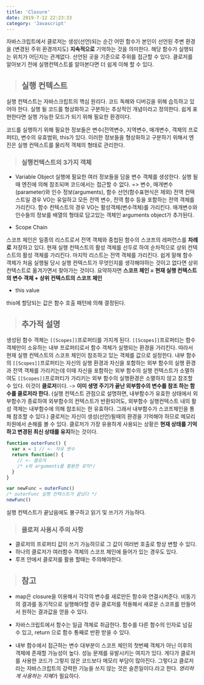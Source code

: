 ```yaml
---
title: 'Closure'
date: 2019-7-12 22:23:33
category: 'Javascript'
---
```


자바스크립트에서 클로저는 생성(선언)되는 순간 어떤 함수가 본인이 선언된 주변 환경을 (변경된 주위 환경까지도) **지속적으로** 기억하는 것을 의미한다. 해당 함수가 실행되는 위치가 어딘지는 관계없다. 선언된 곳을 기준으로 주위를 접근할 수 있다. 클로저를 알아보기 전에 실행컨텍스트를 알아본다면 더 쉽게 이해 할 수 있다.

> ## 실행 컨텍스트

실행 컨텍스트는 자바스크립트의 핵심 원리다. 코드 독해와 디버깅을 위해 습득하고 있어야 한다. 실행 될 코드를 형상화하고 구분하는 추상적인 개념이라고 정의한다. 쉽게 표현한다면 실행 가능한 모드가 되기 위해 필요한 환경이다.

코드를 실행하기 위해 필요한 정보들은 변수(전역변수, 지역변수, 매개변수, 객체의 프로퍼티), 변수의 유효범위, this가 있다.
이러한 정보들을 형상화하고 구분하기 위해서 엔진은 실행 컨텍스트를 물리적 객체의 형태로 관리한다.

> ### 실행컨텍스트의 3가지 객체

- Variable Object
  실행에 필요한 여러 정보들을 담을 변수 객체를 생성한다. 실행 될때 엔진에 의해 참조되며 코드에서는 접근할 수 없다.
  => 변수, 매개변수(parameter)와 인수 정보(arguments), 함수 선언(함수표현식은 제외)
  전역 컨텍스트일 경우 VO는 유일하고 모든 전역 변수, 전역 함수 등을 포함하는 전역 객체를 가리킨다.
  함수 컨텍스트의 경우 VO는 활성객체(변수객체)를 가리킨다. 매개변수와 인수들의 정보를 배열의 형태로 담고있는 객체인 arguments object가 추가된다.

- Scope Chain

스코프 체인은 일종의 리스트로서 전역 객체와 중첩된 함수의 스코프의 레퍼런스를 **차례로** 저장하고 있다. 현재 실행 컨텍스트의 활성 객체를 선두로 하여 순차적으로 상위 컨텍스트의 활성 객체를 가리킨다. 마지막 리스트는 전역 객체를 가리킨다.
쉽게 말해 함수 객체가 처음 실행될 당시 실행 컨텍스트가 무엇인지를 생각해야하는 것이고 없다면 상위 컨텍스트로 옮겨가면서 찾아가는 것이다.
요약하자면 **스코프 체인 = 현재 실행 컨텍스트의 변수 객체 + 상위 컨텍스트의 스코프 체인**

- this value

this에 할당되는 값은 함수 호출 패턴에 의해 결정된다.

> ## 추가적 설명

생성된 함수 객체는 `[[Scopes]]`프로퍼티를 가지게 된다. `[[Scopes]]`프로퍼티는 함수 객체만이 소유하는 내부 프로퍼티로서 함수 객체가 실행되는 환경을 가리킨다. 따라서 현재 실행 컨텍스트의 스코프 체인이 참조하고 있는 객체를 값으로 설정한다. 내부 함수의 `[[Scopes]]`프로퍼티는 자신의 실행 환경과 자신을 포함하는 외부 함수의 실행 환경과 전역 객체를 가리키는데 이때 자신을 포함하는 외부 함수의 실행 컨텍스트가 소멸하여도 `[[Scopes]]`프로퍼티가 가리키는 외부 함수의 실행환경은 소멸하지 않고 참조할 수 있다. 이것이 **클로저**이다.
-> **이미 생명 주기가 끝난 외부함수의 변수를 참조 하는 함수를 클로저라 한다.**
(실행 컨텍스트 관점으로 설명하면, 내부함수가 유효한 상태에서 외부함수가 종료하여 외부함수의 컨텍스트가 반환되어도, 외부함수 실행컨텍스트 내의 활성 객체는 내부함수에 의해 참조되는 한 유효하다. 그래서 내부함수가 스코프체인을 통해 참조할 수 있다.)
클로저는 자신이 생성(선언)될때의 환경을 기억해야 하므로 메모리 차원에서 손해를 볼 수 있다.
클로저가 가장 유용하게 사용되는 상황은 **현재 상태를 기억하고 변경된 최신 상태를 유지**하는 것이다.

```js
function outerFunc() {
  var x = 1 // <- 자유 변수
  return function() {
    // <- 클로저
    /* x와 arguments를 활용한 로직*/
  }
}

var newFunc = outerFunc()
/* outerFunc 실행 컨텍스트가 끝났다 */
newFunc()
```

실행 컨텍스트가 끝났음에도 불구하고 읽기 및 쓰기가 가능하다.

> ### 클로저 사용시 주의 사항

- 클로저의 프로퍼티 값이 쓰기 가능하므로 그 값이 여러번 호출로 항상 변할 수 있다.
- 하나의 클로저가 여러함수 객체의 스코프 체인에 들어가 있는 경우도 있다.
- 루프 안에서 클로저를 활용 할때는 주의해야한다.

> ## 참고

- map은 closure을 이용해서 각각의 변수를 새로만든 함수와 연결시켜준다. 비동기의 결과를 동기적으로 실행해야할 경우 클로저를 적용해서 새로운 스코프를 만들어서 원하는 결과값을 얻을 수 있다.

- 자바스크립트에서 함수는 일급 객체로 취급한다. 함수를 다른 함수의 인자로 넘길 수 있고, return 으로 함수 통째로 반환 받을 수 있다.

- 내부 함수에서 접근하는 변수 대부분이 스코프 체인의 첫번째 객체가 아닌 이후의 객체에 존재할 가능성이 높다. 성능 문제를 유발시키는 여지가 있다. 게다가 클로저를 사용한 코드가 그렇지 않은 코드보다 메모리 부담이 많아진다. 그렇다고 클로저라는 자바스크립트의 강력한 기능을 쓰지 않는 것은 슬픈일이다.라고 한다. *영리하게 사용하는 지혜*가 필요하다.
